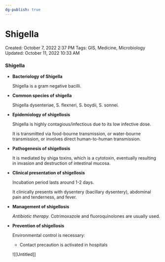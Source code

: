```yaml
---
dg-publish: true
---
```


# Shigella

Created: October 7, 2022 2:37 PM
Tags: GIS, Medicine, Microbiology
Updated: October 11, 2022 10:33 AM

### Shigella

- **Bacteriology of Shigella**
    
    Shigella is a gram negative bacilli.
    
- **Common species of shigella**
    
    Shigella dysenteriae, S. flexneri, S. boydii, S. sonnei.
    
- **Epidemiology of shigellosis**
    
    Shigella is highly contagious/infectious due to its low infective dose.
    
    It is transmitted via food-bourne transmission, or water-bourne transmission, or involves direct human-to-human transmission. 
    
- **Pathogenesis of shigellosis**
    
    It is mediated by shiga toxins, which is a cytotoxin, eventually resulting in invasion and destruction of intestinal mucosa.
    
- **Clinical presentation of shigellosis**
    
    Incubation period lasts around 1-2 days.
    
    It clinically presents with dysentery (bacillary dysentery), abdominal pain and tenderness, and fever.
    
- **Management of shigellosis**
    
    *Antibiotic therapy.* Cotrimoxazole and fluoroquinolones are usually used.
    
- **Prevention of shigellosis**
    
    Environmental control is necessary:
    
    - Contact precaution is activated in hospitals
    
    ![[Untitled]]